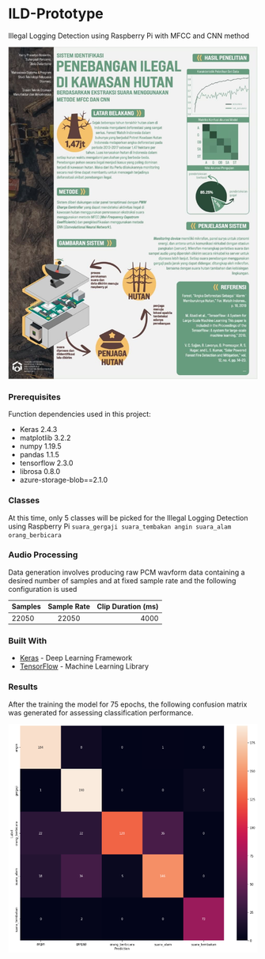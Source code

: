# ILD-Prototype
Illegal Logging Detection using Raspberry Pi with MFCC and CNN method

![](scientific_poster.jpg)

### Prerequisites

Function dependencies used in this project:

- Keras 2.4.3
- matplotlib 3.2.2
- numpy 1.19.5
- pandas 1.1.5
- tensorflow 2.3.0
- librosa 0.8.0
- azure-storage-blob==2.1.0

### Classes
At this time, only 5 classes will be picked for the Illegal Logging Detection using Raspberry Pi
`suara_gergaji suara_tembakan angin suara_alam orang_berbicara`

### Audio Processing
Data generation involves producing raw PCM wavform data containing a desired number of samples and at fixed sample rate and the following configuration is used

| Samples        | Sample Rate           | Clip Duration (ms)  |
| ------------- |:-------------:| -----:|
| 22050      | 22050 | 4000 |

### Built With

* [Keras](https://keras.io/) - Deep Learning Framework
* [TensorFlow](http://tensorflow.org/) - Machine Learning Library

### Results
After the training the model for 75 epochs, the following confusion matrix was generated for assessing classification performance.

![](matrix.jpg)
